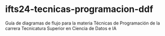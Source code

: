 # ifts24-tecnicas-programacion-ddf
Guía de diagramas de flujo para la materia Técnicas de Programación de la carrera Tecnicatura Superior en Ciencia de Datos e IA
